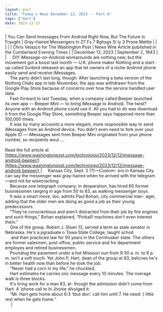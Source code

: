 ```yaml
---
layout: post
title: "Today's News December 13, 2023 -- Part 6"
tags: ['Hart']
date: 2023-12-13
---
```


| You Can Send Imessages From Android Right Now, But The Future Is Fraught | Gray-Haired Messengers In  Z7 Fs 7 Bghsgs Si Iy 3 Prone Mettle |
|  |  |
| Chris Velazco for The Washington Post | News Wire Article published in the Cumberland Evening Times |
| December 13, 2023 | September 2, 1943 |
| &nbsp;&nbsp;&nbsp;&nbsp;DIY iMessage-on-Android workarounds are nothing new, but the movement got a boost last month — U.K. phone maker Nothing and a start-up called Sunbird released an app that let owners of a niche Android phone easily send and receive iMessages.<br>&nbsp;&nbsp;&nbsp;&nbsp;The party didn’t last long, though: After launching a beta version of the Nothing Chats app in late November, the app was withdrawn from the Google Play Store because of concerns over how the service handled user data.<br>&nbsp;&nbsp;&nbsp;&nbsp;Fast-forward to last Tuesday, when a company called Beeper launched its own app — Beeper Mini — to bring iMessage to Android. The twist? Anyone with an Android phone could use it. All you had to do was download it from the Google Play Store, something Beeper says happened more than 100,000 times.<br>&nbsp;&nbsp;&nbsp;&nbsp;It was by many accounts a more elegant, more responsible way to send iMessages from an Android device. You didn’t even need to fork over your Apple ID — iMessages sent from Beeper Mini originated from your phone number, so recipients woul ...<br><br>Read the full article at<br>[https://www.washingtonpost.com/technology/2023/12/12/imessage-android-beeper/](https://www.washingtonpost.com/technology/2023/12/12/imessage-android-beeper/) | &nbsp;&nbsp;&nbsp;&nbsp;Kansas City, Sept. 2 (?}—Custom- ers in Kansas City can say the messenger was gray-haired when he arrived with the telegram—and not be wisecracking.<br>&nbsp;&nbsp;&nbsp;&nbsp;Because one telegraph company, in desperation, has hired 60 former businessmen ranging in age from 50 to 83, as walking messenger boys.<br>&nbsp;&nbsp;&nbsp;&nbsp;It was a smart move, too, admits Paul Bohan, city commercial man- ager, adding that the older men are doing as good a job as their young predecessors.<br>&nbsp;&nbsp;&nbsp;&nbsp;“They're conscientious and aren't distracted from thelr job by fire engines and such things,” Bohan explained, “Pinball! machines don’t even Interest them.”<br>&nbsp;&nbsp;&nbsp;&nbsp;One of the group. Robert J. Sloan 13, served a term as stale senator in Nebraska. He's a pgraduate o Towa State College, taught schod<br>&nbsp;&nbsp;&nbsp;&nbsp; and then practiced Iaw for 50 years in the Cornhusker state. The others are former salesmen, post office, public service and fre department employes and retired businessmen.<br>&nbsp;&nbsp;&nbsp;&nbsp;Poundiug the pavement under a hot Missouri sun from 9:30 a. m. to 6 p. m. isn't a soft touch. Yet John P, Hart, dean of the group at 83, belicves he's in better health now than before he took the job.<br>&nbsp;&nbsp;&nbsp;&nbsp;"Never had a corn in my life,” he chuckled,<br>&nbsp;&nbsp;&nbsp;&nbsp;Hart estimates he carries onc message every 10 minutes. The nverage walk is three blocks.<br>&nbsp;&nbsp;&nbsp;&nbsp;It's tiring work for a man 83, al- though the admission didn’t come from Hart. A ‘phone call to hi Jhonie divulged it:<br>&nbsp;&nbsp;&nbsp;&nbsp;“Mr. Hart gets home about 6:3 ‘tbut don’. call him until 7. He need:  } little rest when he gets home.”<br>&nbsp;&nbsp;&nbsp;&nbsp;                     |